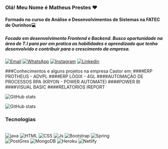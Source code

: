 ### Olá! Meu Nome é Matheus Prestes ❤️
#### Formado no curso de Análise e Desenvolvimentos de Sistemas na FATEC de Ourinhos💻
#####  Focado em desenvolvimento Frontend e Backend. Busco oportunidade na área de T.I para por em pratica as habilidades e aprendizado que tenho desenvolvido e contribuir para o crescimento da empresa.
[![Email](https://img.shields.io/badge/Outlook-0078D4?style=for-the-badge&logo=microsoft-outlook&logoColor=white)](mailto:matheus.prestes_@outlook.com?subject=From%20[GitHub])
[![WhatsApp](https://img.shields.io/badge/WhatsApp-25D366?style=for-the-badge&logo=whatsapp&logoColor=white)](https://wa.me/5514991049435?text=Olá%20Matheus,%20eu%20estava%20dando%20uma%20olhada%20em%20seu%20GitHub%20.)
[![Instagram](https://img.shields.io/badge/Instagram-E4405F?style=for-the-badge&logo=instagram&logoColor=white)](https://www.instagram.com/_pretis)
[![Linkedin](https://img.shields.io/badge/LinkedIn-0077B5?style=for-the-badge&logo=linkedin&logoColor=white)](https://www.linkedin.com/in/matheus-prestes-235833186)

###Conhecimentos e alguns projetos na empresa Castor em:
####ERP PROTHEUS - ADVPL
####ERP LOGIX - 4GL
####AUTOMAÇÃO DE PROCESSOS RPA (KRYON - POWER AUTOMATE)
####POWER BI
####VISUAL BASIC
####RELATORIOS IREPORT

![GitHub stats](https://github-readme-stats.vercel.app/api/top-langs/?username=Mathprestes&theme=blue-green)

![GitHub stats](https://github-readme-stats.vercel.app/api?username=Mathprestes&show_icons=true&theme=dracula)

### Tecnologias

<div style="display: inline_block"> <br/>

<img style="align:center" alt="java" src="https://img.shields.io/badge/Java-ED8B00?style=for-the-badge&logo=java&logoColor=white">
 <img style="align:center" alt="HTML" src="https://img.shields.io/badge/HTML-E34F26?style=for-the-badge&logo=html5&logoColor=white">
<img style="align:center" alt="CSS" src="https://img.shields.io/badge/CSS-1572B6?style=for-the-badge&logo=css3&logoColor=white">
<img style="align:center" alt="Js" src="https://img.shields.io/badge/JavaScript-F7DF1E?style=for-the-badge&logo=javascript&logoColor=black">
<img style="align:center" alt="Bootstrap" src="https://img.shields.io/badge/Bootstrap-563D7C?style=for-the-badge&logo=bootstrap&logoColor=white">
<img style="align:center" alt="Spring" src="https://img.shields.io/badge/Spring-6DB33F?style=for-the-badge&logo=spring&logoColor=white">
<br>
<img style="align:center" alt="PostGres" src="https://img.shields.io/badge/PostgreSQL-316192?style=for-the-badge&logo=postgresql&logoColor=white">
<img style="align:center" alt="MongoDB" src="https://img.shields.io/badge/MongoDB-4EA94B?style=for-the-badge&logo=mongodb&logoColor=white">
<img style="align:center" alt="Heroku" src="https://img.shields.io/badge/Heroku-430098?style=for-the-badge&logo=heroku&logoColor=white">
<img style="align:center" alt="Netlify" src="https://img.shields.io/badge/Netlify-00C7B7?style=for-the-badge&logo=netlify&logoColor=white">

</div>
